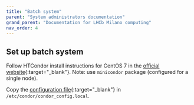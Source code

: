 ```yaml
---
title: "Batch system"
parent: "System administrators documentation"
grand_parent: "Documentation for LHCb Milano computing"
nav_order: 4
---
```


## Set up batch system

Follow HTCondor install instructions for CentOS 7 in the [official website](https://research.cs.wisc.edu/htcondor/instructions/el/7/stable/){:target="_blank"}.
Note: use `minicondor` package (configured for a single node).

Copy the [configuration file](https://github.com/LHCb-Milano/LHCb-MI-Computing/blob/master/condor/condor_config.local){:target="_blank"} in `/etc/condor/condor_config.local`.
